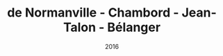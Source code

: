 ---
date: '2016'
title: 'de Normanville - Chambord - Jean-Talon - Bélanger'
type: ruelle_verte
district: rosemont
position: { lng: -73.60861565177437, lat: 45.54349946430955 }
---